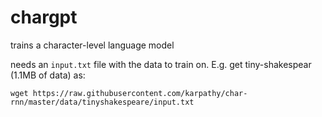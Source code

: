 # chargpt

trains a character-level language model

needs an `input.txt` file with the data to train on. E.g. get tiny-shakespear (1.1MB of data) as:

```
wget https://raw.githubusercontent.com/karpathy/char-rnn/master/data/tinyshakespeare/input.txt
```
